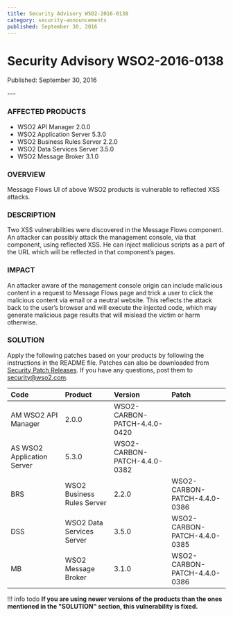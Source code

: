 ```yaml
---
title: Security Advisory WSO2-2016-0138
category: security-announcements
published: September 30, 2016
---
```


# Security Advisory WSO2-2016-0138

<p class="doc-info">Published: September 30, 2016</p>
---

### AFFECTED PRODUCTS
* WSO2 API Manager 2.0.0
* WSO2 Application Server 5.3.0
* WSO2 Business Rules Server 2.2.0
* WSO2 Data Services Server 3.5.0
* WSO2 Message Broker 3.1.0


### OVERVIEW
Message Flows UI of above WSO2 products is vulnerable to reflected XSS attacks.


### DESCRIPTION
Two XSS vulnerabilities were discovered in the Message Flows component. An attacker can possibly attack the management console, via that component, using reflected XSS. He can inject malicious scripts as a part of the URL which will be reflected in that component’s pages.


### IMPACT
An attacker aware of the management console origin can include malicious content in a request to Message Flows page and trick a user to click the malicious content via email or a neutral website. This reflects the attack back to the user’s browser and will execute the injected code, which may generate malicious page results that will mislead the victim or harm otherwise.


### SOLUTION
Apply the following patches based on your products by following the instructions in the README file. Patches can also be downloaded from [Security Patch Releases](https://wso2.com/security-patch-releases/). If you have any questions, post them to <security@wso2.com>.


| **Code** | **Product** | **Version** | **Patch** |
| :--- | :------ | :------ | :---- |
|AM	WSO2 API Manager | 2.0.0 | WSO2-CARBON-PATCH-4.4.0-0420 |
|AS	WSO2 Application Server | 5.3.0 | WSO2-CARBON-PATCH-4.4.0-0382 |
|BRS | WSO2 Business Rules Server | 2.2.0 | WSO2-CARBON-PATCH-4.4.0-0386 |
|DSS | WSO2 Data Services Server | 3.5.0 | WSO2-CARBON-PATCH-4.4.0-0385 |
|MB | WSO2 Message Broker | 3.1.0 | WSO2-CARBON-PATCH-4.4.0-0386 |


!!! info todo
    **If you are using newer versions of the products than the ones mentioned in the "SOLUTION" section, this vulnerability is fixed.**
